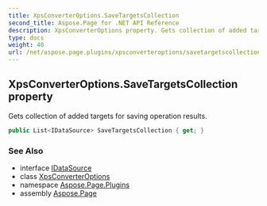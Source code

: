 ```yaml
---
title: XpsConverterOptions.SaveTargetsCollection
second_title: Aspose.Page for .NET API Reference
description: XpsConverterOptions property. Gets collection of added targets for saving operation results
type: docs
weight: 40
url: /net/aspose.page.plugins/xpsconverteroptions/savetargetscollection/
---
```

## XpsConverterOptions.SaveTargetsCollection property

Gets collection of added targets for saving operation results.

```csharp
public List<IDataSource> SaveTargetsCollection { get; }
```

### See Also

* interface [IDataSource](../../idatasource/)
* class [XpsConverterOptions](../)
* namespace [Aspose.Page.Plugins](../../xpsconverteroptions/)
* assembly [Aspose.Page](../../../)


